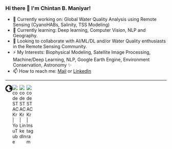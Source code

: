### Hi there 👋 I'm Chintan B. Maniyar!



<!--## I'm a riveting blend of Remote Sensing, Deep Learning, NLP enthusiast with a touch of love for writing and music!-->

- 🔭 Currently working on: Global Water Quality Analysis using Remote Sensing (CyanoHABs, Salinity, TSS Modeling)
- 🌱 Currently learning: Deep learning, Computer Vision, NLP and Geography.
- 👯 Looking to collaborate with AI/ML/DL and/or Water Quality enthusiasts in the Remote Sensing Community.
- ⚡ My Interests: Biophysical Modeling, Satellite Image Processing, Machine/Deep Learning, NLP, Google Earth Engine, Environment Conservation, Astronomy ✨
- 📫 How to reach me: [Mail](mailto:chintanmaniyar@gmail.com) or [LinkedIn](https://www.linkedin.com/in/chintanmaniyar)

---
[<img align="left" alt="codeSTACKr.com" width="22px" src="https://raw.githubusercontent.com/iconic/open-iconic/master/svg/globe.svg" />](https://chintan2108.github.io/)
[<img align="left" alt="codeSTACKr | YouTube" width="22px" src="https://cdn.jsdelivr.net/npm/simple-icons@v3/icons/youtube.svg" />](https://www.youtube.com/channel/UCgfdsHyDZG9ILtLRSSkrOOA)
[<img align="left" alt="codeSTACKr | LinkedIn" width="22px" src="https://cdn.jsdelivr.net/npm/simple-icons@v3/icons/linkedin.svg" />](https://www.linkedin.com/in/chintan-maniyar-617131112/)
[<img align="left" alt="codeSTACKr | Instagram" width="22px" src="https://cdn.jsdelivr.net/npm/simple-icons@v3/icons/instagram.svg" />](https://www.instagram.com/cubetales2108/)
<br/>


<!--

---

### My Github Stats:
[![Chintan's github stats](https://github-readme-stats.vercel.app/api?username=Chintan2108&count_private=true&show_icons=true&theme=radical)](https://github.com/anuraghazra/github-readme-stats)
<br />

### Most Used Languages

[![Top Langs](https://github-readme-stats.vercel.app/api/top-langs/?username=Chintan2108&layout=compact)](https://github.com/anuraghazra/github-readme-stats)


**Chintan2108/Chintan2108** is a ✨ _special_ ✨ repository because its `README.md` (this file) appears on your GitHub profile.
-->
